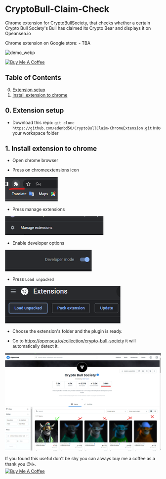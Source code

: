 #  CryptoBull-Claim-Check

Chrome extension for CryptoBullSociety, that checks whether a certain Crypto Bull Society's Bull has claimed its Crypto Bear and displays it on Opeansea.io

Chrome extension on Google store: - TBA

<img src="https://github.com/edenbd50/CryptoBullClaim-ChromeExtension/blob/main/ExtensionPublish/demo.webp" alt="demo_webp" >
	

<a href="https://www.buymeacoffee.com/peterpen5100" target="_blank"><img src="https://cdn.buymeacoffee.com/buttons/default-orange.png" alt="Buy Me A Coffee" height="41" width="174"></a>


	
## Table of Contents

<!-- MarkdownTOC -->
0. [Extension setup](#extensionsetup)
1. [Install extension to chrome](#installextensiontochrome)
<!-- /MarkdownTOC -->

## 0. Extension setup

- Download this repo: `git clone https://github.com/edenbd50/CryptoBullClaim-ChromeExtension.git` into your workspace folder

## 1. Install extension to chrome
- Open chrome browser

- Press on chromeextensions icon
<img src="https://github.com/edenbd50/CryptoBullClaim-ChromeExtension/blob/main/ExtensionPublish/chrome_extensions_icon.png" alt="demo_webp" >

- Press manage extensions
<img src="https://github.com/edenbd50/CryptoBullClaim-ChromeExtension/blob/main/ExtensionPublish/manage_extensions.png" alt="demo_webp" >

- Enable developer options
<img src="https://github.com/edenbd50/CryptoBullClaim-ChromeExtension/blob/main/ExtensionPublish/enable_developer_mode.png" alt="demo_webp" >

- Press `Load unpacked`
<img src="https://github.com/edenbd50/CryptoBullClaim-ChromeExtension/blob/main/ExtensionPublish/load_unpacked_extension.png" alt="demo_webp" >

- Choose the extension's folder and the plugin is ready.

- Go to https://opensea.io/collection/crypto-bull-society it will automatically detect it.
<img src="https://github.com/edenbd50/CryptoBullClaim-ChromeExtension/blob/main/ExtensionPublish/Screenshot_1280x800.png" alt="demo_webp" >

If you found this useful don't be shy you can always buy me a coffee as a thank you 😉☕.
<br>
<a href="https://www.buymeacoffee.com/peterpen5100" target="_blank"><img src="https://cdn.buymeacoffee.com/buttons/default-orange.png" alt="Buy Me A Coffee" height="41" width="174"></a>
